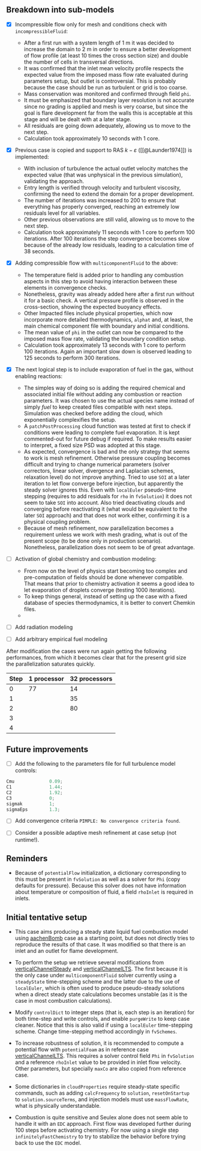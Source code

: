 ## Breakdown into sub-models

- [x] Incompressible flow only for mesh and conditions check with `incompressibleFluid`:
	- After a first run with a system length of 1 m it was decided to increase the domain to 2 m in order to ensure a better development of flow profile (at least 10 times the cross section size) and double the number of cells in transversal directions.
	- It was confirmed that the inlet mean velocity profile respects the expected value from the imposed mass flow rate evaluated during parameters setup, but outlet is controversial. This is probably because the case should be run as turbulent or grid is too coarse.
	- Mass conservation was monitored and confirmed through field `phi`.
	- It must be emphasized that boundary layer resolution is not accurate since no grading is applied and mesh is very coarse, but since the goal is flare development far from the walls this is acceptable at this stage and will be dealt with at a later stage.
	- All residuals are going down adequately, allowing us to move to the next step. 
	- Calculation took approximately 10 seconds with 1 core.

- [x] Previous case is copied and support to RAS $k-\varepsilon$ ([[@Launder1974]]) is implemented:
	- With inclusion of turbulence the actual outlet velocity matches the expected value (that was unphysical in the previous simulation), validating the approach.
	- Entry length is verified through velocity and turbulent viscosity, confirming the need to extend the domain for a proper development.
	- The number of iterations was increased to 200 to ensure that everything has properly converged, reaching an extremely low residuals level for all variables.
	- Other previous observations are still valid, allowing us to move to the next step.
	- Calculation took approximately 11 seconds with 1 core to perform 100 iterations. After 100 iterations the step convergence becomes slow because of the already low residuals, leading to a calculation time of 38 seconds.

- [x] Adding compressible flow with `multicomponentFluid` to the above:
	- The temperature field is added prior to handling any combustion aspects in this step to avoid having interaction between these elements in convergence checks. 
	- Nonetheless, gravity was already added here after a first run without it for a basic check. A vertical pressure profile is observed in the cross-section, showing the expected buoyancy effects.
	- Other Impacted files include physical properties, which now incorporate more detailed thermodynamics, `alphat` and, at least, the main chemical component file with boundary and initial conditions. 
	- The mean value of `phi` in the outlet can now be compared to the imposed mass flow rate, validating the boundary condition setup.
	- Calculation took approximately 13 seconds with 1 core to perform 100 iterations. Again an important slow down is observed leading to 125 seconds to perform 300 iterations.

- [x] The next logical step is to include evaporation of fuel in the gas, without enabling reactions:
	- The simples way of doing so is adding the required chemical and associated initial file without adding any combustion or reaction parameters. It was chosen to use the actual species name instead of simply *fuel* to keep created files compatible with next steps. Simulation was checked before adding the cloud, which exponentially complexifies the setup.
	- A `patchPostProcessing` cloud function was tested at first to check if conditions were leading to complete fuel evaporation. It is kept commented-out for future debug if required. To make results easier to interpret, a fixed size PSD was adopted at this stage.
	- As expected, convergence is bad and the only strategy that seems to work is mesh refinement. Otherwise pressure coupling becomes difficult and trying to change numerical parameters (solver correctors, linear solver, divergence and Laplacian schemes, relaxation level) do not improve anything. Tried to use `SOI` at a later iteration to let flow converge before injection, but apparently the steady solver ignores this. Even with `localEuler` pseudo-time stepping (requires to add residuals for `rho` in `fvSolution`) it does not seem to take `SOI` into account.  Also tried deactivating clouds and converging before reactivating it (what would be equivalent to the later `SOI` approach) and that does not work either, confirming it is a physical coupling problem.
	- Because of mesh refinement, now parallelization becomes a requirement unless we work with mesh grading, what is out of the present scope (to be done only in production scenario). Nonetheless, parallelization does not seem to be of great advantage.

- [ ] Activation of global chemistry and combustion modeling:
	- From now on the level of physics start becoming too complex and pre-computation of fields should be done whenever compatible. That means that prior to chemistry activation it seems a good idea to let evaporation of droplets converge (testing 1000 iterations).
	- To keep things general, instead of setting up the case with a fixed database of species thermodynamics, it is better to convert Chemkin files.
	- 

- [ ] Add radiation modeling
- [ ] Add arbitrary empirical fuel modeling

After modification the cases were run again getting the following performances, from which it becomes clear that for the present grid size the parallelization saturates quickly.

| Step | 1 processor | 32 processors |
| ---- | ----------- | ------------- |
| 0    | 77          | 14            |
| 1    |             | 35            |
| 2    |             | 80            |
| 3    |             |               |
| 4    |             |               |
## Future improvements

- [ ] Add the following to the parameters file for full turbulence model controls:
```C
Cmu             0.09;
C1              1.44;
C2              1.92;
C3              0;
sigmak          1;
sigmaEps        1.3;
```

- [ ] Add convergence criteria `PIMPLE: No convergence criteria found`.

- [ ] Consider a possible adaptive mesh refinement at case setup (not runtime!).
## Reminders

- Because of `potentialFlow` initialization, a dictionary corresponding to this must be present in `fvSolution` as well as a solver for `Phi` (copy defaults for pressure). Because this solver does not have information about temperature or composition of fluid, a field `rhoInlet` is required in inlets.

## Initial tentative setup

- This case aims producing a steady state liquid fuel combustion model using [aachenBomb](https://github.com/OpenFOAM/OpenFOAM-11/tree/master/tutorials/multicomponentFluid/aachenBomb) case as a starting point, but does not directly tries to reproduce the results of that case. It was modified so that there is an inlet and an outlet for flame development.

- To perform the setup we retrieve several modifications from [verticalChannelSteady](https://github.com/OpenFOAM/OpenFOAM-11/tree/master/tutorials/multicomponentFluid/verticalChannelSteady) and [verticalChannelLTS](https://github.com/OpenFOAM/OpenFOAM-11/tree/master/tutorials/multicomponentFluid/verticalChannelLTS). The first because it is the only case under `multicomponentFluid` solver currently using a `steadyState` time-stepping scheme and the latter due to the use of `localEuler`, which is often used to produce pseudo-steady solutions when a direct steady state calculations becomes unstable (as it is the case in most combustion calculations).

- Modify `controlDict` to integer steps (that is, each step is an iteration) for both time-step and write controls, and enable `purgeWrite` to keep case cleaner. Notice that this is also valid if using a `localEuler` time-stepping scheme.  Change time-stepping method accordingly in `fvSchemes`.

- To increase robustness of solution, it is recommended to compute a potential flow with `potentialFoam` as in reference case [verticalChannelLTS](https://github.com/OpenFOAM/OpenFOAM-11/tree/master/tutorials/multicomponentFluid/verticalChannelLTS). This requires a solver control field `Phi` in `fvSolution` and a  reference `rhoInlet` value to be provided in inlet flow velocity. Other parameters, but specially `maxCo` are also copied from reference case.

- Some dictionaries in `cloudProperties` require steady-state specific commands, such as adding `calcFrequency` to `solution`,  `resetOnStartup` to `solution.sourceTerms`, and injection models must use `massFlowRate`, what is physically understandable.

- Combustion is quite sensitive and Seulex alone does not seem able to handle it with an `EDC` approach. First flow was developed further during 100 steps before activating chemistry. For now using a single step `infinitelyFastChemistry` to try to stabilize the behavior before trying back to use the `EDC` model.
